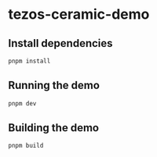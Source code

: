 # tezos-ceramic-demo

## Install dependencies
```bash
pnpm install
```
## Running the demo
```bash
pnpm dev
```
## Building the demo
```bash
pnpm build
```

